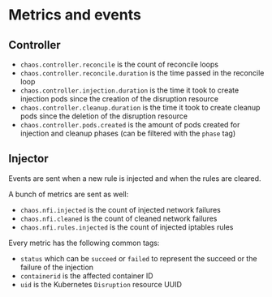 # Metrics and events

## Controller

* `chaos.controller.reconcile` is the count of reconcile loops
* `chaos.controller.reconcile.duration` is the time passed in the reconcile loop
* `chaos.controller.injection.duration` is the time it took to create injection pods since the creation of the disruption resource
* `chaos.controller.cleanup.duration` is the time it took to create cleanup pods since the deletion of the disruption resource
* `chaos.controller.pods.created` is the amount of pods created for injection and cleanup phases (can be filtered with the `phase` tag)

## Injector

Events are sent when a new rule is injected and when the rules are cleared.

A bunch of metrics are sent as well:

* `chaos.nfi.injected` is the count of injected network failures
* `chaos.nfi.cleaned` is the count of cleaned network failures
* `chaos.nfi.rules.injected` is the count of injected iptables rules

Every metric has the following common tags:

* `status` which can be `succeed` or `failed` to represent the succeed or the failure of the injection
* `containerid` is the affected container ID
* `uid` is the Kubernetes `Disruption` resource UUID
